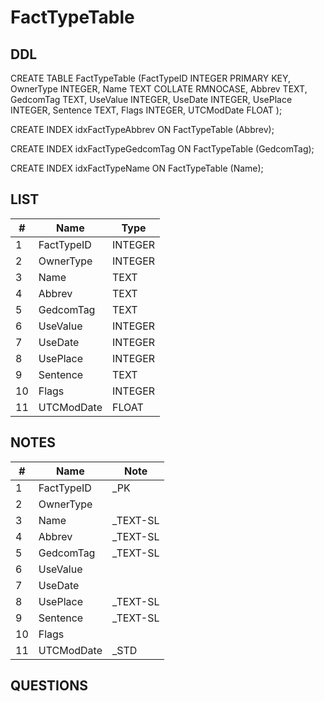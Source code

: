# FactTypeTable

## DDL

CREATE TABLE FactTypeTable (FactTypeID INTEGER PRIMARY KEY, OwnerType INTEGER, Name TEXT COLLATE RMNOCASE, Abbrev TEXT, GedcomTag TEXT, UseValue INTEGER, UseDate INTEGER, UsePlace INTEGER, Sentence TEXT, Flags INTEGER, UTCModDate FLOAT );

CREATE INDEX idxFactTypeAbbrev ON FactTypeTable (Abbrev);

CREATE INDEX idxFactTypeGedcomTag ON FactTypeTable (GedcomTag);

CREATE INDEX idxFactTypeName ON FactTypeTable (Name);

## LIST

| #  | Name          | Type      |
|----|---------------|-----------|
| 1  | FactTypeID    | INTEGER   |
| 2  | OwnerType     | INTEGER   |
| 3  | Name          | TEXT      |
| 4  | Abbrev        | TEXT      |
| 5  | GedcomTag     | TEXT      |
| 6  | UseValue      | INTEGER   |
| 7  | UseDate       | INTEGER   |
| 8  | UsePlace      | INTEGER   |
| 9  | Sentence      | TEXT      |
| 10 | Flags         | INTEGER   |
| 11 | UTCModDate    | FLOAT     |

## NOTES

| #  | Name          | Note      |
|----|---------------|-----------|
| 1  | FactTypeID    | _PK
| 2  | OwnerType     | 
| 3  | Name          | _TEXT-SL
| 4  | Abbrev        | _TEXT-SL
| 5  | GedcomTag     | _TEXT-SL
| 6  | UseValue      | 
| 7  | UseDate       | 
| 8  | UsePlace      | _TEXT-SL
| 9  | Sentence      | _TEXT-SL
| 10 | Flags         | 
| 11 | UTCModDate    | _STD

## QUESTIONS

